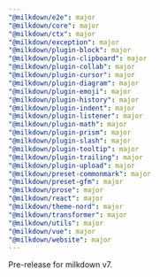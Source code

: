 ```yaml
---
"@milkdown/e2e": major
"@milkdown/core": major
"@milkdown/ctx": major
"@milkdown/exception": major
"@milkdown/plugin-block": major
"@milkdown/plugin-clipboard": major
"@milkdown/plugin-collab": major
"@milkdown/plugin-cursor": major
"@milkdown/plugin-diagram": major
"@milkdown/plugin-emoji": major
"@milkdown/plugin-history": major
"@milkdown/plugin-indent": major
"@milkdown/plugin-listener": major
"@milkdown/plugin-math": major
"@milkdown/plugin-prism": major
"@milkdown/plugin-slash": major
"@milkdown/plugin-tooltip": major
"@milkdown/plugin-trailing": major
"@milkdown/plugin-upload": major
"@milkdown/preset-commonmark": major
"@milkdown/preset-gfm": major
"@milkdown/prose": major
"@milkdown/react": major
"@milkdown/theme-nord": major
"@milkdown/transformer": major
"@milkdown/utils": major
"@milkdown/vue": major
"@milkdown/website": major
---
```


Pre-release for milkdown v7.

